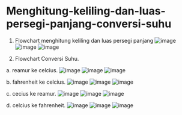 # Menghitung-keliling-dan-luas-persegi-panjang-conversi-suhu

1. Flowchart menghitung keliling dan luas persegi panjang
![image](https://user-images.githubusercontent.com/93015185/139357960-83480418-8bc4-4cc6-bc80-c53163a5092a.png)
![image](https://user-images.githubusercontent.com/93015185/139357991-888c6e43-37d0-4df6-898f-200aaa788240.png)
![image](https://user-images.githubusercontent.com/93015185/139358012-a85e63b2-ee21-472a-add7-b46fd48e2adb.png)

2. Flowchart Conversi Suhu.

a. reamur ke celcius.
![image](https://user-images.githubusercontent.com/93015185/139358124-60f3d780-8f99-447b-879c-738f146dd96f.png)
![image](https://user-images.githubusercontent.com/93015185/139358184-09d80c39-0b67-4f75-8e95-663f9b2a4122.png)
![image](https://user-images.githubusercontent.com/93015185/139358193-54794191-bc90-4000-811c-5abe05369789.png)

b. fahrenheit ke celcius.
![image](https://user-images.githubusercontent.com/93015185/139358274-dc799838-6743-46bc-bc2b-d83e01613285.png)
![image](https://user-images.githubusercontent.com/93015185/139358292-8af69eab-ff1c-4137-8780-8d0c935751f4.png)
![image](https://user-images.githubusercontent.com/93015185/139358312-d867f674-728c-4340-9f01-18840046e3ba.png)

c. cecius ke reamur.
![image](https://user-images.githubusercontent.com/93015185/139358364-f33c07a0-57db-4937-9345-e6a86a9fa921.png)
![image](https://user-images.githubusercontent.com/93015185/139358384-7a310968-8871-4f6f-b3bc-4565046f63fc.png)
![image](https://user-images.githubusercontent.com/93015185/139358404-255a101f-3f62-4378-a531-dd3d7259dbce.png)

d. celcius ke fahrenheit.
![image](https://user-images.githubusercontent.com/93015185/139358449-7e67df06-ef18-48bf-9223-ff25c3d92460.png)
![image](https://user-images.githubusercontent.com/93015185/139358464-f007edc8-5c7d-47ba-8f89-4f1c7fd5cc76.png)
![image](https://user-images.githubusercontent.com/93015185/139358476-88015d39-b62c-49fc-9a2c-45644853f913.png)
